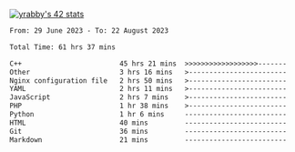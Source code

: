 
[![yrabby's 42 stats](https://badge42.vercel.app/api/v2/cljfd5ku6003508mg283uc00s/stats?cursusId=21&coalitionId=64)](https://github.com/JaeSeoKim/badge42)

<!--START_SECTION:waka-->

```txt
From: 29 June 2023 - To: 22 August 2023

Total Time: 61 hrs 37 mins

C++                        45 hrs 21 mins  >>>>>>>>>>>>>>>>>>-------   73.59 %
Other                      3 hrs 16 mins   >------------------------   05.31 %
Nginx configuration file   2 hrs 50 mins   >------------------------   04.62 %
YAML                       2 hrs 11 mins   >------------------------   03.57 %
JavaScript                 2 hrs 7 mins    >------------------------   03.46 %
PHP                        1 hr 38 mins    >------------------------   02.66 %
Python                     1 hr 6 mins     -------------------------   01.79 %
HTML                       40 mins         -------------------------   01.08 %
Git                        36 mins         -------------------------   00.99 %
Markdown                   21 mins         -------------------------   00.58 %
```

<!--END_SECTION:waka-->